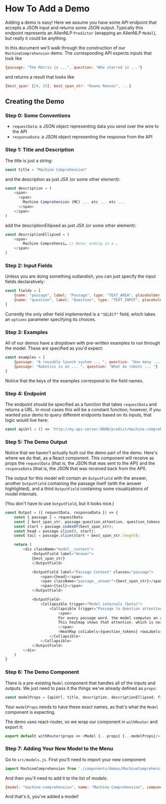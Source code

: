 # How To Add a Demo

Adding a demo is easy!
Here we assume you have some API endpoint that accepts a JSON input
and returns some JSON output. Typically this endpoint represents
an AllenNLP `Predictor` (wrapping an AllenNLP `Model`), but really
it could be anything.

In this document we'll walk through the construction of our `MachineComprehension` demo.
The corresponding API expects inputs that look like

```js
{passage: "The Matrix is ...", question: "Who starred in ..."}
```

and returns a result that looks like

```js
{best_span: [24, 25], best_span_str: "Keanu Reeves", ...}
```

## Creating the Demo

### Step 0: Some Conventions

* `requestData`: a JSON object representing data you send over the wire to the API
* `responseData`: a JSON object representing the response from the API

### Step 1: Title and Description

The title is just a string:

```js
const title = "Machine Comprehension"
```

and the description as just JSX (or some other element):

```js
const description = (
    <span>
      <span>
        Machine Comprehension (MC) ... etc ... etc ...
      </span>
    </span>
)
```

add the descriptionEllipsed as just JSX (or some other element):

```js
const descriptionEllipsed = (
    <span>
        Machine Comprehensi… // Note: ending in a …
    </span>
)
```

### Step 2: Input Fields

Unless you are doing something outlandish, you can just specify the input fields declaratively:

```js
const fields = [
    {name: "passage", label: "Passage", type: "TEXT_AREA", placeholder: `"Saturn is ... "`}
    {name: "question", label: "Question", type: "TEXT_INPUT", placeholder: `"What does ... "`}
]
```

Currently the only other field implemented is a `"SELECT"` field,
which takes an `options` parameter specifying its choices.

### Step 3: Examples

All of our demos have a dropdown with pre-written examples to run through the model.
These are specified as you'd expect:

```js
const examples = [
    {passage: "A reusable launch system ... ", question: "How many ... "},
    {passage: "Robotics is an ... ", question: "What do robots ... "}
]
```

Notice that the keys of the examples correspond to the field names.

### Step 4: Endpoint

The endpoint should be specified as a function that takes `requestData` and returns a URL.
In most cases this will be a constant function; however, if you wanted your demo to query different endpoints
based on its inputs, that logic would live here:

```js
const apiUrl = () => `http://my-api-server:8000/predict/machine-comprehension`
```

### Step 5: The Demo Output

Notice that we haven't actually built out the demo part of the demo.
Here's where we do that, as a React component.
This component will receive as props the `requestData` (that is, the JSON that was sent to the API)
and the `responseData` (that is, the JSON that was received back from the API).

The output for this model will contain an `OutputField` with the answer,
another `OutputField` containing the passage itself (with the answer highlighted),
and a third `OutputField` containing some visualizations of model internals.

(You don't have to use `OutputField`, but it looks nice.)

```js
const Output = ({ requestData, responseData }) => {
    const { passage } = requestData
    const { best_span_str, passage_question_attention, question_tokens, passage_tokens } = responseData
    const start = passage.indexOf(best_span_str);
    const head = passage.slice(0, start);
    const tail = passage.slice(start + best_span_str.length);

    return (
        <div className="model__content">
            <OutputField label="Answer">
            {best_span_str}
            </OutputField>

            <OutputField label="Passage Context" classes="passage">
                <span>{head}</span>
                <span className="passage__answer">{best_span_str}</span>
                <span>{tail}</span>
            </OutputField>

            <OutputField>
                <Collapsible trigger="Model internals (beta)">
                    <Collapsible trigger="Passage to Question attention">
                        <span>
                        For every passage word, the model computes an attention over the question words.
                        This heatmap shows that attention, which is normalized for every row in the matrix.
                        </span>
                        <HeatMap colLabels={question_tokens} rowLabels={passage_tokens} data={passage_question_attention} />
                    </Collapsible>
                </Collapsible>
            </OutputField>
        </div>
    )
}
```

### Step 6: The Demo Component

There is a pre-existing `Model` component that handles all of the inputs and outputs.
We just need to pass it the things we've already defined as `props`:

```js
const modelProps = {apiUrl, title, description, descriptionEllipsed, fields, examples, Output}
```

Your `modelProps` needs to have these exact names, as that's what the `Model` component is expecting.

The demo uses react-router, so we wrap our component in `withRouter` and export it:

```js
export default withRouter(props => <Model {...props} {...modelProps}/>)
```

### Step 7: Adding Your New Model to the Menu

Go to `src/models.js`. First you'll need to import your new component:

```js
import MachineComprehension from './components/demos/MachineComprehension';
```

And then you'll need to add it to the list of models:

```js
{model: "machine-comprehension", name: "Machine Comprehension", component: MachineComprehension}
```

And that's it, you've added a model!
